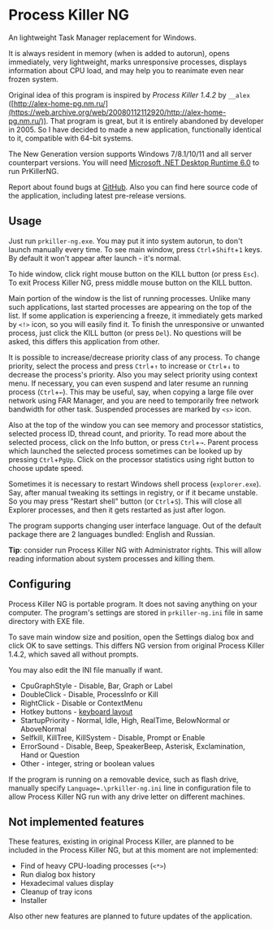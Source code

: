 ﻿# Process Killer NG

An lightweight Task Manager replacement for Windows.

It is always resident in memory (when is added to autorun), opens immediately, very lightweight, marks unresponsive processes, displays information about CPU load, and may help you to reanimate even near frozen system.

Original idea of this program is inspired by *Process Killer 1.4.2* by `__alex` ([http://alex-home-pg.nm.ru/](https://web.archive.org/web/20080112112920/http://alex-home-pg.nm.ru/)). That program is great, but it is entirely abandoned by developer in 2005. So I have decided to made a new application, functionally identical to it, compatible with 64-bit systems.

The New Generation version supports Windows 7/8.1/10/11 and all server counterpart versions. You will need [Microsoft .NET Desktop Runtime 6.0](https://dotnet.microsoft.com/en-us/download/dotnet/6.0) to run PrKillerNG.

Report about found bugs at [GitHub](https://github.com/atauenis/prkiller-ng). Also you can find here source code of the application, including latest pre-release versions.

## Usage

Just run `prkiller-ng.exe`. You may put it into system autorun, to don't launch manually every time. To see main window, press `Ctrl`+`Shift`+`1` keys. By default it won't appear after launch - it's normal.

To hide window, click right mouse button on the KILL button (or press `Esc`). To exit Process Killer NG, press middle mouse button on the KILL button.

Main portion of the window is the list of running processes. Unlike many such applications, last started processes are appearing on the top of the list. If some application is experiencing a freeze, it immediately gets marked by `<!>` icon, so you will easily find it. To finish the unresponsive or unwanted process, just click the KILL button (or press `Del`). No questions will be asked, this differs this application from other.

It is possible to increase/decrease priority class of any process. To change priority, select the process and press `Ctrl`+`↑` to increase or `Ctrl`+`↓` to decrease the process's priority. Also you may select priority using context menu. If necessary, you can even suspend and later resume an running process (`Ctrl`+`←`). This may be useful, say, when copying a large file over network using FAR Manager, and you are need to temporarily free network bandwidth for other task. Suspended processes are marked by `<s>` icon.

Also at the top of the window you can see memory and processor statistics, selected process ID, thread count, and priority. To read more about the selected process, click on the Info button, or press `Ctrl`+`→`. Parent process which launched the selected process sometimes can be looked up by pressing `Ctrl`+`PgUp`. Click on the processor statistics using right button to choose update speed.

Sometimes it is necessary to restart Windows shell process (`explorer.exe`). Say, after manual tweaking its settings in registry, or if it became unstable. So you may press "Restart shell" button (or `Ctrl`+`S`). This will close all Explorer processes, and then it gets restarted as just after logon.

The program supports changing user interface language. Out of the default package there are 2 languages bundled: English and Russian.

**Tip**: consider run Process Killer NG with Administrator rights. This will allow reading information about system processes and killing them. 

## Configuring

Process Killer NG is portable program. It does not saving anything on your computer. The program's settings are stored in `prkiller-ng.ini` file in same directory with EXE file. 

To save main window size and position, open the Settings dialog box and click OK to save settings. This differs NG version from original Process Killer 1.4.2, which saved all without prompts.

You may also edit the INI file manually if want.

  - CpuGraphStyle - Disable, Bar, Graph or Label
  - DoubleClick - Disable, ProcessInfo or Kill
  - RightClick - Disable or ContextMenu
  - Hotkey buttons - [keyboard layout](https://learn.microsoft.com/en-us/dotnet/api/system.windows.forms.keys?view=windowsdesktop-6.0)
  - StartupPriority - Normal, Idle, High, RealTime, BelowNormal or AboveNormal
  - Selfkill, KillTree, KillSystem - Disable, Prompt or Enable
  - ErrorSound - Disable, Beep, SpeakerBeep, Asterisk, Exclamination, Hand or Question
  - Other - integer, string or boolean values

If the program is running on a removable device, such as flash drive, manually specify `Language=.\prkiller-ng.ini` line in configuration file to allow Process Killer NG run with any drive letter on different machines.

## Not implemented features
These features, existing in original Process Killer, are planned to be included in the Process Killer NG, but at this moment are not implemented:

  - Find of heavy CPU-loading processes (`<*>`)
  - Run dialog box history
  - Hexadecimal values display
  - Cleanup of tray icons
  - Installer

Also other new features are planned to future updates of the application.